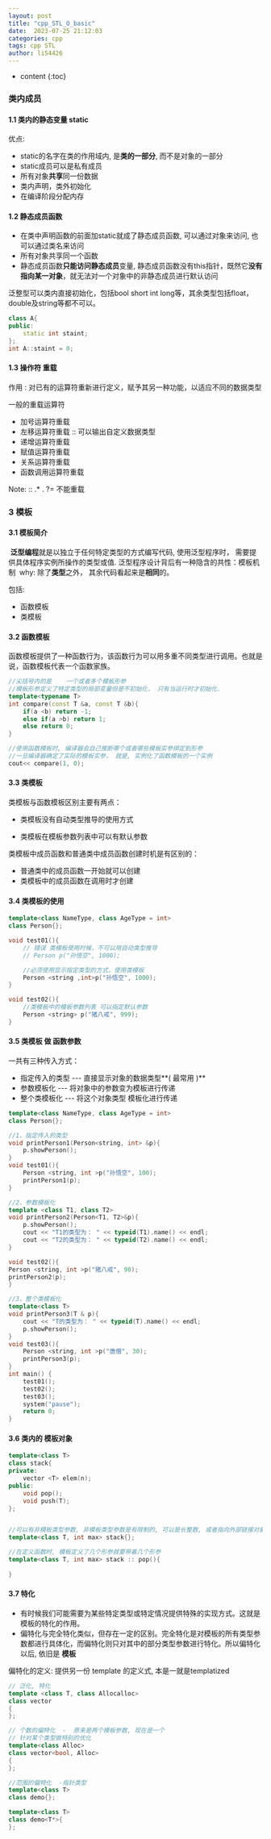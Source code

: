 ```yaml
---
layout: post
title: "cpp_STL_O_basic"
date:  2023-07-25 21:12:03
categories: cpp
tags: cpp STL
author: li54426
---
```


* content
{:toc}


### 类内成员



#### 1.1 类内的静态变量 static

优点:

- static的名字在类的作用域内, 是**类的一部分**, 而不是对象的一部分
- static成员可以是私有成员
- 所有对象**共享**同一份数据
- 类内声明，类外初始化
- 在编译阶段分配内存





#### 1.2 静态成员函数

- 在类中声明函数的前面加static就成了静态成员函数, 可以通过对象来访问, 也可以通过类名来访问
- 所有对象共享同一个函数
- 静态成员函数**只能访问静态成员**变量, 静态成员函数没有this指针，既然它**没有指向某一对象**，就无法对一个对象中的非静态成员进行默认访问

泛整型可以类内直接初始化，包括bool short int long等，其余类型包括float，double及string等都不可以。

```c++
class A{
public:
	static int staint;
};
int A::staint = 0;
```



#### 1.3 操作符 重载

作用 : 对已有的运算符重新进行定义，赋予其另一种功能，以适应不同的数据类型

一般的重载运算符

- 加号运算符重载
- 左移运算符重载    :: 可以输出自定义数据类型
- 递增运算符重载
- 赋值运算符重载
- 关系运算符重载
- 函数调用运算符重载

Note:    ::  .*    .    ?=   不能重载



### 3 模板

#### 3.1 模板简介

​	**泛型编程**就是以独立于任何特定类型的方式编写代码, 使用泛型程序时， 需要提供具体程序实例所操作的类型或值. 
​	泛型程序设计背后有一种隐含的共性：模板机制
​	why: 除了**类型**之外， 其余代码看起来是**相同**的。

包括: 

- 函数模板
- 类模板

#### 3.2  函数模板

函数模板提供了一种函数行为，该函数行为可以用多重不同类型进行调用。也就是说，函数模板代表一个函数家族。

```c++
//尖括号内的是    一个或者多个模板形参
//模板形参定义了特定类型的局部变量但是不初始化， 只有当运行时才初始化. 
template<typename T>
int compare(const T &a, const T &b){
    if(a <b) return -1;
    else if(a >b) return 1;
    else return 0; 
}

//使用函数模板时, 编译器会自己推断哪个或者哪些模板实参绑定到形参
//一旦编译器确定了实际的模板实参， 就是, 实例化了函数模板的一个实例
cout<< compare(1, 0);
```





#### 3.3 类模板

类模板与函数模板区别主要有两点：

- 类模板没有自动类型推导的使用方式

- 类模板在模板参数列表中可以有默认参数

类模板中成员函数和普通类中成员函数创建时机是有区别的：

- 普通类中的成员函数一开始就可以创建
- 类模板中的成员函数在调用时才创建

#### 3.4 类模板的使用

```c++
template<class NameType, class AgeType = int>
class Person{};

void test01(){
    // 错误 类模板使用时候，不可以用自动类型推导
    // Person p("孙悟空", 1000);

    //必须使用显示指定类型的方式，使用类模板
    Person <string ,int>p("孙悟空", 1000);
}

void test02(){
    //类模板中的模板参数列表 可以指定默认参数
    Person <string> p("猪八戒", 999); 
}
```



#### 3.5 类模板  做 函数参数

一共有三种传入方式：

- 指定传入的类型 --- 直接显示对象的数据类型**( 最常用 )**
- 参数模板化 --- 将对象中的参数变为模板进行传递
- 整个类模板化 --- 将这个对象类型 模板化进行传递

```c++
template<class NameType, class AgeType = int>
class Person{};

//1、指定传入的类型
void printPerson1(Person<string, int> &p){
    p.showPerson();
}
void test01(){
	Person <string, int >p("孙悟空", 100);
	printPerson1(p);
}

//2、参数模板化
template <class T1, class T2>
void printPerson2(Person<T1, T2>&p){
    p.showPerson();
    cout << "T1的类型为： " << typeid(T1).name() << endl;
    cout << "T2的类型为： " << typeid(T2).name() << endl;
}

void test02(){
Person <string, int >p("猪八戒", 90);
printPerson2(p);
}

//3、整个类模板化
template<class T>
void printPerson3(T & p){
    cout << "T的类型为： " << typeid(T).name() << endl;
    p.showPerson();
}
void test03(){
    Person <string, int >p("唐僧", 30);
    printPerson3(p);
}
int main() {
    test01();
    test02();
    test03();
    system("pause");
    return 0;
}
```





#### 3.6 类内的 模板对象

```c++
template<class T>
class stack{
private:
    vector <T> elem(n);
public:
    void pop();
    void push(T);
};


//可以有非模板类型参数, 非模板类型参数是有限制的, 可以是长整数, 或者指向外部链接对象的指针
template<class T, int max> stack{};

//在定义函数时, 模板定义了几个形参就要带着几个形参
template<class T, int max> stack :: pop(){
    
}
```





#### 3.7 特化

- 有时候我们可能需要为某些特定类型或特定情况提供特殊的实现方式。这就是模板的特化的作用。
- 偏特化与完全特化类似，但存在一定的区别。完全特化是对模板的所有类型参数都进行具体化，而偏特化则只对其中的部分类型参数进行特化。所以偏特化以后, 依旧是 **模板**

偏特化的定义: 提供另一份 template 的定义式, 本是一就是templatized

```c++
// 泛化, 特化
template <class T, class Allocalloc>
class vector
{
};

// 个数的偏特化  -  原来是两个模板参数, 现在是一个
// 针对某个类型做特别的优化
template<class Alloc>
class vector<bool, Alloc>
{
};

//范围的偏特化  -指针类型
template<class T>
class demo{};

template<class T>
class demo<T*>{
};
```

